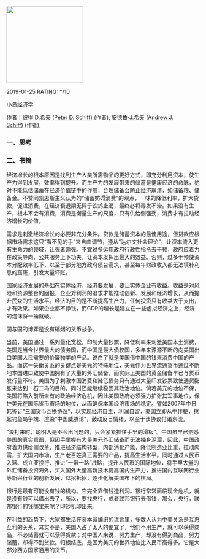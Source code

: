 

<img src="https://images-cn.ssl-images-amazon.com/images/I/51fw9Ftw0SL.jpg" width="200" />



2019-01-25 RATING:  */10



[小岛经济学](https://www.amazon.cn/dp/B06XGWVPCV)



作者：[彼得·D.希夫 (Peter D. Schiff)](https://www.amazon.cn/s/ref=dp_byline_sr_book_1?ie=UTF8&field-author=%E5%BD%BC%E5%BE%97%C2%B7D.%E5%B8%8C%E5%A4%AB+%28Peter+D.+Schiff%29&search-alias=books) (作者), [安德鲁·J.希夫 (Andrew J. Schiff)](https://www.amazon.cn/s/ref=dp_byline_sr_book_2?ie=UTF8&field-author=%E5%AE%89%E5%BE%B7%E9%B2%81%C2%B7J.%E5%B8%8C%E5%A4%AB+%28Andrew+J.+Schiff%29&search-alias=books) (作者),



### 一、思考



### 二、书摘



经济增长的根本原因是找到生产人类所需物品的更好方式，即充分利用资本，使生产力得到发展，效率得到提升。而生产力的发展带来的储蓄是健康经济的命脉，绝对不能低估储蓄在经济价值链中的作用，合理储备会防止经济崩溃，如储备粮、储备金。不赞同凯恩斯主义认为的“储蓄妨碍消费”的观点，一味的降低利率，扩大贷款，促进消费，在经济衰退期无异于饮鸩止渴，最终必将毒发不治。如果没有生产，根本不会有消费，消费是衡量生产的尺度，只有供给侧强劲，消费才有拉动经济增长的价值。

 

需求是刺激经济增长的必要非充分条件。贷款是储蓄资本的最佳用途，但贷款应根据市场需求这只“看不见的手”来自由调节，遵从“达尔文社会理论”，让资本流入更有生命力的领域，让强者逾强。不宜过多运用政府行政性指令去干预，政府应着力在政策导向、公共服务上下功夫，让资本发挥出最大的效益。否则，过多干预使资本分配效率低下，以至于部分地方政府债台高筑，甚至每年财政收入都无法填补利息的窟窿，引发大量坏账。

 

国家经济发展的基础在实体经济，经济要发展，要让实体企业有收益。收益是对风险和资源整合的回报，企业对利润的追求才能推动创新、发展和经济增长，从而提升民众的生活水平。经济的目的是不断提高生产力，任何投资只有收益大于支出，才有效果。如果企业都不挣钱，而GDP的增长是建立在一些虚拟经济之上，经济的泡沫将一捅就破。



国与国的博弈是没有硝烟的货币战争。



当前，美国通过一系列量化宽松，印制大量钞票，降低利率来刺激美国本土消费，美国是当今世界最大的债务国，而中国是最大债权国，多年来源源不断的向美国出口美国人民需要的价廉物美的产品。说白了就是美国借中国的钱来消费中国的产品。而这一失衡关系的关键点是美元的特殊地位，美元作为世界流通货币通过不断地本国进口致使中国拥有了大量的外汇储备，而实际上美国的黄金储备早已与货币发行量不符。美国为了刺激本国消费和降低债务只有通过大量印发钞票致使通货膨胀来达到一石二鸟的目的，同时还能继续稳固其政治地位。倘若美元的地位不保，美国将陷入前所未有的政治经济危机，因此美国政府必须强力扩张其军事地位，保护美元在国际货币市场的地位，从而确保本国经济市场的稳定。譬如2007年中日韩签订“三国货币互换协议”，以实现经济自主，利润自留，美国立即从中作梗，挑起钓鱼岛争端、渲染“中国威胁论”，鼓动反日情绪，以至于该协议付诸东流。

​     “浪打来时，聪明人是不会出问题的，只会紧紧抓住手里的滑板”。中国虽早已洞悉美国的真实意图，但因手里握有大量美元外汇储备而无法抽身泥潭，因此，中国政府着力供给侧改革，推进经济结构转型，内部消化产能，降低制造业比重，拉动内需，扩大国内市场，生产老百姓真正需要的产品，提高生活水平。同时通过人民币入篮、成立亚投行、推进“一带一路”战略，提升人民币的国际地位，将手里大量的外汇储备投资海外，买入国外大量高新技术提高国内生产力，推进国内互联网行业等新兴行业的创新发展，以招拆招，逐步化解美国布下的棋局。

 

银行是最有可能没有钱的机构。它完全靠借钱造利润。银行常常面临现金危机，就是没有钱可以借出去了，所以，要找央行，或者联邦银行去借钱，那么，央行，联邦银行的钱哪里来呢？印钞机印出来。



 在利益的趋势下，大家都生活在资本家编织的谎言里，多数人认为中美关系是互惠互利的关系，其实不是，美国人占了太大的便宜了，他们不用生产，就可以获得商品，不必储蓄就可以获得贷款；对中国人来说，努力生产，却没有得到商品，努力储蓄，却得不到贷款。归根结底，是因为美元的世界地位比人民币高得多。它是大部分西方国家通用的货币。

 

 

 

 

 



 

 

 

 



